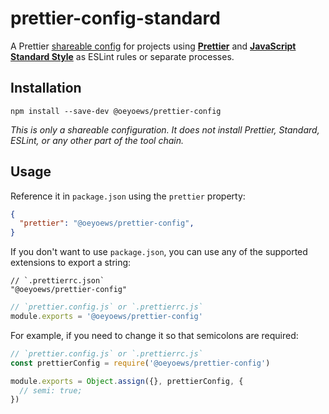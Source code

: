 # prettier-config-standard

A Prettier [shareable config](https://prettier.io/docs/en/configuration.html#sharing-configurations )
for projects using **[Prettier](https://prettier.io/ )** and
**[JavaScript Standard Style](https://standardjs.com/ )** as ESLint rules or
separate processes.

## Installation

```
npm install --save-dev @oeyoews/prettier-config
```

_This is only a shareable configuration. It does not install Prettier, Standard,
ESLint, or any other part of the tool chain._

## Usage

Reference it in `package.json` using the `prettier` property:

```json
{
  "prettier": "@oeyoews/prettier-config",
}
```

If you don't want to use `package.json`, you can use any of the supported
extensions to export a string:

```jsonc
// `.prettierrc.json`
"@oeyoews/prettier-config"
```

```javascript
// `prettier.config.js` or `.prettierrc.js`
module.exports = '@oeyoews/prettier-config'
```

For example, if you need to change it so that semicolons are required:

```javascript
// `prettier.config.js` or `.prettierrc.js`
const prettierConfig = require('@oeyoews/prettier-config')

module.exports = Object.assign({}, prettierConfig, {
  // semi: true;
})
```